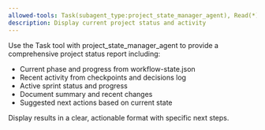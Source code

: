 ```yaml
---
allowed-tools: Task(subagent_type:project_state_manager_agent), Read(*), Glob(*)
description: Display current project status and activity
---
```


Use the Task tool with project_state_manager_agent to provide a comprehensive project status report including:

- Current phase and progress from workflow-state.json
- Recent activity from checkpoints and decisions log
- Active sprint status and progress
- Document summary and recent changes
- Suggested next actions based on current state

Display results in a clear, actionable format with specific next steps.